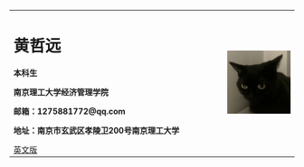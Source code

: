 <table border="0">
  <tr>
    <td width="75%">
      <h1>黄哲远</h1>
      <p><b>本科生</b></p>
      <p><b>南京理工大学经济管理学院</b></p>
      <p><b>邮箱：1275881772@qq.com</b></p>
      <p><b>地址：南京市玄武区孝陵卫200号南京理工大学</b></p>
      <a href="/index-en.html">英文版</a>
    </td>
    <td width="25%">
      <img src="/微信图片_20210321203332.jpg" width="100%">      
    </td>
  </tr>
</table>
